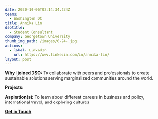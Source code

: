 ```yaml
---
date: 2020-10-06T02:14:34.534Z
teams:
  - Washington DC
title: Annika Lin
dsotitle:
  - Student Consultant
company: Georgetown University
thumb_img_path: /images/0-24-.jpg
actions:
  - label: LinkedIn
    url: https://www.linkedin.com/in/annika-lin/
layout: post
---
```

**Why I joined DSO:** To collaborate with peers and professionals to create sustainable solutions serving marginalized communities around the world.

**Projects:** 

**Aspiration(s):** To learn about different careers in business and policy, international travel, and exploring cultures

**[Get in Touch](mailto:annikalin@dsoglobal.org)**